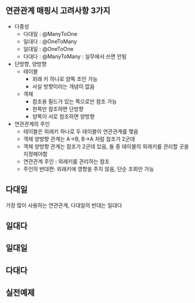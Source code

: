 ## 연관관계 매핑시 고려사항 3가지
- 다중성
    - 다대일 : @ManyToOne
    - 일대다 : @OneToMany
    - 일대일 : @OneToOne
    - 다대다 : @ManyToMany : 실무에서 쓰면 안됨
- 단방향, 양방향
  - 테이블
    - 외래 키 하나로 양쪽 조인 가능
    - 사실 방향이라는 개념이 없음
  - 객체
    - 참조용 필드가 있는 쪽으로만 참조 가능
    - 한쪽만 참조하면 단방향
    - 양쪽이 서로 참조하면 양방향
- 연관관계의 주인
  - 테이블은 외래키 하나로 두 테이블이 연관관계를 맺음
  - 객체 양방향 관계는 A->B, B->A 처럼 참조가 2군데
  - 객체 양방향 관계는 참조가 2군데 있음, 둘 중 테이블의 외래키를 관리할 곳을 지정해야함
  - 연관관계 주인 : 외래키를 관리하는 참조
  - 주인의 반대편: 외래키에 영향을 주지 않음, 단순 조회만 가능
## 다대일
가장 많이 사용하는 연관관계, 다대일의 반대는 일대다
## 일대다

## 일대일

## 다대다

## 실전예제